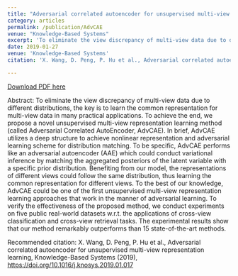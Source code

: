 ```yaml
---
title: "Adversarial correlated autoencoder for unsupervised multi-view representation learning"
category: articles
permalink: /publication/AdvCAE
venue: "Knowledge-Based Systems"
excerpt: 'To eliminate the view discrepancy of multi-view data due to different distributions, the key is to learn the common representation for multi-view data in many practical applications. To achieve the end, we propose a novel unsupervised multi-view representation learning method (called Adversarial Correlated AutoEncoder, AdvCAE). In brief, AdvCAE utilizes a deep structure to achieve nonlinear representation and adversarial learning scheme for distribution matching. To be specific, AdvCAE performs like an adversarial autoencoder (AAE) which could conduct variational inference by matching the aggregated posteriors of the latent variable with a specific prior distribution. Benefiting from our model, the representations of different views could follow the same distribution, thus learning the common representation for different views. To the best of our knowledge, AdvCAE could be one of the first unsupervised multi-view representation learning approaches that work in the manner of adversarial learning. To verify the effectiveness of the proposed method, we conduct experiments on five public real-world datasets w.r.t. the applications of cross-view classification and cross-view retrieval tasks. The experimental results show that our method remarkably outperforms than 15 state-of-the-art methods.'
date: 2019-01-27
venue: 'Knowledge-Based Systems'
citation: 'X. Wang, D. Peng, P. Hu et al., Adversarial correlated autoencoder for unsupervised multi-view representation learning, Knowledge-Based Systems (2019), https://doi.org/10.1016/j.knosys.2019.01.017'

---
```


<a href='http://wangxu-scu.github.io/files/paper1.pdf'>Download PDF here</a>

Abstract: To eliminate the view discrepancy of multi-view data due to different distributions, the key is to learn the common representation for multi-view data in many practical applications. To achieve the end, we propose a novel unsupervised multi-view representation learning method (called Adversarial Correlated AutoEncoder, AdvCAE). In brief, AdvCAE utilizes a deep structure to achieve nonlinear representation and adversarial learning scheme for distribution matching. To be specific, AdvCAE performs like an adversarial autoencoder (AAE) which could conduct variational inference by matching the aggregated posteriors of the latent variable with a specific prior distribution. Benefiting from our model, the representations of different views could follow the same distribution, thus learning the common representation for different views. To the best of our knowledge, AdvCAE could be one of the first unsupervised multi-view representation learning approaches that work in the manner of adversarial learning. To verify the effectiveness of the proposed method, we conduct experiments on five public real-world datasets w.r.t. the applications of cross-view classification and cross-view retrieval tasks. The experimental results show that our method remarkably outperforms than 15 state-of-the-art methods.

 Recommended citation: X. Wang, D. Peng, P. Hu et al., Adversarial correlated autoencoder for unsupervised multi-view representation learning, Knowledge-Based Systems (2019), https://doi.org/10.1016/j.knosys.2019.01.017
